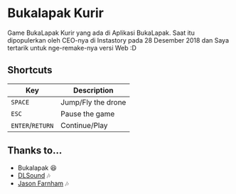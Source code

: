 # Bukalapak Kurir
Game BukaLapak Kurir yang ada di Aplikasi BukaLapak. Saat itu dipopulerkan oleh CEO-nya di Instastory pada 28 Desember 2018 dan Saya tertarik untuk nge-remake-nya versi Web :D

## Shortcuts
| Key | Description |
|---|---|
| `SPACE` | Jump/Fly the drone |
| `ESC` | Pause the game |
| `ENTER`/`RETURN` | Continue/Play |

## Thanks to...
* Bukalapak 😆
* [DLSound](https://www.dl-sounds.com/royalty-free/sunny-day-whistler/) 🎶
* [Jason Farnham](https://www.youtube.com/watch?v=x1T6QFpd0J4) 🎶


